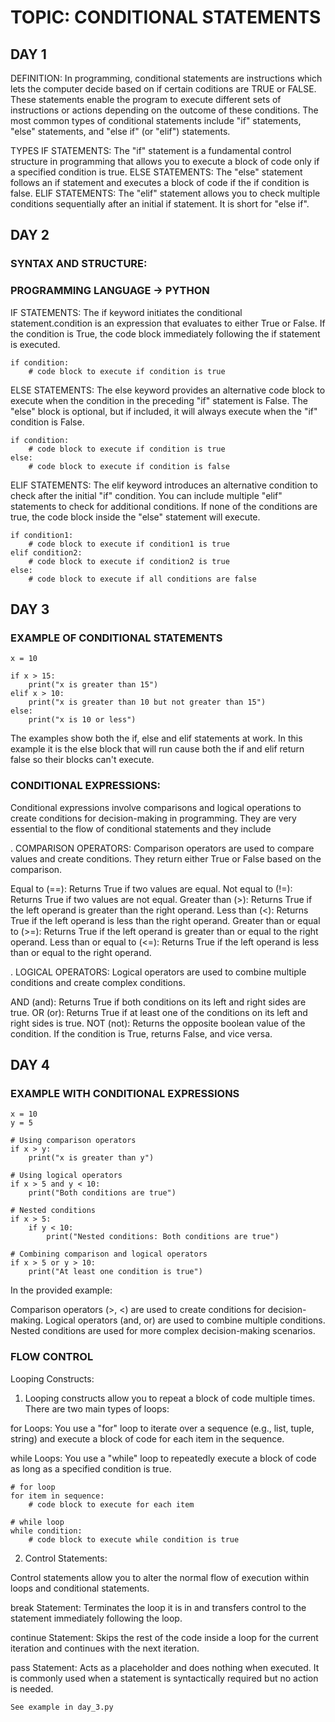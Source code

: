 # TOPIC: CONDITIONAL STATEMENTS

## DAY 1
DEFINITION:
  In programming, conditional statements are instructions which lets the computer decide based on if certain coditions
  are TRUE or FALSE. These statements enable the program to execute different sets of instructions or actions depending
  on the outcome of these conditions. The most common types of conditional statements include "if" statements, "else"
  statements, and "else if" (or "elif") statements.

TYPES
  IF STATEMENTS: The "if" statement is a fundamental control structure in programming that allows you to execute a block 
  of code only if a specified condition is true.
  ELSE STATEMENTS: The "else" statement follows an if statement and executes a block of code if the if condition is false.
  ELIF STATEMENTS: The "elif" statement allows you to check multiple conditions sequentially after an initial if statement. It is short for "else if".

## DAY 2
### SYNTAX AND STRUCTURE:
### PROGRAMMING LANGUAGE -> PYTHON

IF STATEMENTS:
The if keyword initiates the conditional statement.condition is an expression that evaluates to either True or False. If the condition is True, the code block immediately following the if statement is executed.
```
if condition:
    # code block to execute if condition is true

```

ELSE STATEMENTS:
The else keyword provides an alternative code block to execute when the condition in the preceding "if" statement is False. The "else" block is optional, but if included, it will always execute when the "if" condition is False.
```
if condition:
    # code block to execute if condition is true
else:
    # code block to execute if condition is false

```

ELIF STATEMENTS:
The elif keyword introduces an alternative condition to check after the initial "if" condition. You can include multiple "elif" statements to check for additional conditions. If none of the conditions are true, the code block inside the "else" statement will execute.
```
if condition1:
    # code block to execute if condition1 is true
elif condition2:
    # code block to execute if condition2 is true
else:
    # code block to execute if all conditions are false

```
## DAY 3
### EXAMPLE OF CONDITIONAL STATEMENTS
```
x = 10

if x > 15:
    print("x is greater than 15")
elif x > 10:
    print("x is greater than 10 but not greater than 15")
else:
    print("x is 10 or less")
```
The examples show both the if, else and elif statements at work. In this example it is the else block that will run cause
both the if and elif return false so their blocks can't execute.

###  CONDITIONAL EXPRESSIONS:
Conditional expressions involve comparisons and logical operations to create conditions for decision-making in programming.
They are very essential to the flow of conditional statements and they include

. COMPARISON OPERATORS:
Comparison operators are used to compare values and create conditions. They return either True or False based on the comparison.

Equal to (==): Returns True if two values are equal.
Not equal to (!=): Returns True if two values are not equal.
Greater than (>): Returns True if the left operand is greater than the right operand.
Less than (<): Returns True if the left operand is less than the right operand.
Greater than or equal to (>=): Returns True if the left operand is greater than or equal to the right operand.
Less than or equal to (<=): Returns True if the left operand is less than or equal to the right operand.

. LOGICAL OPERATORS:
Logical operators are used to combine multiple conditions and create complex conditions.

AND (and): Returns True if both conditions on its left and right sides are true.
OR (or): Returns True if at least one of the conditions on its left and right sides is true.
NOT (not): Returns the opposite boolean value of the condition. If the condition is True, returns False, and vice versa.

## DAY 4
### EXAMPLE WITH CONDITIONAL EXPRESSIONS
```
x = 10
y = 5

# Using comparison operators
if x > y:
    print("x is greater than y")

# Using logical operators
if x > 5 and y < 10:
    print("Both conditions are true")

# Nested conditions
if x > 5:
    if y < 10:
        print("Nested conditions: Both conditions are true")

# Combining comparison and logical operators
if x > 5 or y > 10:
    print("At least one condition is true")

```
In the provided example:

Comparison operators (>, <) are used to create conditions for decision-making.
Logical operators (and, or) are used to combine multiple conditions.
Nested conditions are used for more complex decision-making scenarios.

### FLOW CONTROL
Looping Constructs:

1. Looping constructs allow you to repeat a block of code multiple times. There are two main types of loops:

for Loops: You use a "for" loop to iterate over a sequence (e.g., list, tuple, string) and execute a block of code for each item in the sequence.

while Loops: You use a "while" loop to repeatedly execute a block of code as long as a specified condition is true.

```
# for loop
for item in sequence:
    # code block to execute for each item

# while loop
while condition:
    # code block to execute while condition is true

```

2. Control Statements:

Control statements allow you to alter the normal flow of execution within loops and conditional statements.

break Statement: Terminates the loop it is in and transfers control to the statement immediately following the loop.

continue Statement: Skips the rest of the code inside a loop for the current iteration and continues with the next iteration.

pass Statement: Acts as a placeholder and does nothing when executed. It is commonly used when a statement is syntactically required but no action is needed.

```
See example in day_3.py
```
